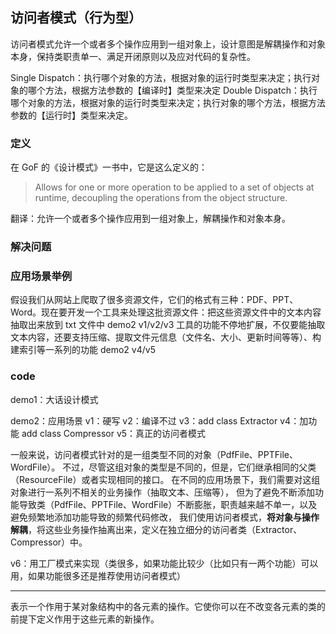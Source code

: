 ## 访问者模式（行为型）

访问者模式允许一个或者多个操作应用到一组对象上，设计意图是解耦操作和对象本身，保持类职责单一、满足开闭原则以及应对代码的复杂性。

Single Dispatch：执行哪个对象的方法，根据对象的运行时类型来决定；执行对象的哪个方法，根据方法参数的【编译时】类型来决定
Double Dispatch：执行哪个对象的方法，根据对象的运行时类型来决定；执行对象的哪个方法，根据方法参数的【运行时】类型来决定。

### 定义

在 GoF 的《设计模式》一书中，它是这么定义的：

> Allows for one or more operation to be applied to a set of objects at runtime, decoupling the operations from the object structure.

翻译：允许一个或者多个操作应用到一组对象上，解耦操作和对象本身。

### 解决问题

### 应用场景举例

假设我们从网站上爬取了很多资源文件，它们的格式有三种：PDF、PPT、Word。现在要开发一个工具来处理这批资源文件：把这些资源文件中的文本内容抽取出来放到 txt 文件中 demo2 v1/v2/v3
工具的功能不停地扩展，不仅要能抽取文本内容，还要支持压缩、提取文件元信息（文件名、大小、更新时间等等）、构建索引等一系列的功能 demo2 v4/v5

### code

demo1：大话设计模式

demo2：应用场景
v1：硬写
v2：编译不过
v3：add class Extractor
v4：加功能 add class Compressor
v5：真正的访问者模式

一般来说，访问者模式针对的是一组类型不同的对象（PdfFile、PPTFile、WordFile）。
不过，尽管这组对象的类型是不同的，但是，它们继承相同的父类（ResourceFile）或者实现相同的接口。
在不同的应用场景下，我们需要对这组对象进行一系列不相关的业务操作（抽取文本、压缩等），
但为了避免不断添加功能导致类（PdfFile、PPTFile、WordFile）不断膨胀，职责越来越不单一，以及避免频繁地添加功能导致的频繁代码修改，
我们使用访问者模式，**将对象与操作解耦**，将这些业务操作抽离出来，定义在独立细分的访问者类（Extractor、Compressor）中。

v6：用工厂模式来实现（类很多，如果功能比较少（比如只有一两个功能）可以用，如果功能很多还是推荐使用访问者模式）

------

表示一个作用于某对象结构中的各元素的操作。它使你可以在不改变各元素的类的前提下定义作用于这些元素的新操作。